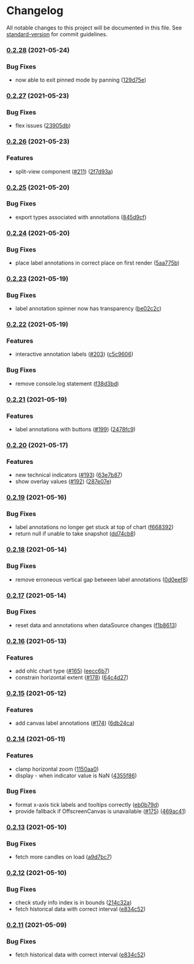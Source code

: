 # Changelog

All notable changes to this project will be documented in this file. See [standard-version](https://github.com/conventional-changelog/standard-version) for commit guidelines.

### [0.2.28](https://github.com/vegaprotocol/pennant/compare/v0.2.27...v0.2.28) (2021-05-24)


### Bug Fixes

* now able to exit pinned mode by panning ([129d75e](https://github.com/vegaprotocol/pennant/commit/129d75e3226d566a2edf6953a7fa6a33ffc51ded))

### [0.2.27](https://github.com/vegaprotocol/pennant/compare/v0.2.26...v0.2.27) (2021-05-23)


### Bug Fixes

* flex issues ([23905db](https://github.com/vegaprotocol/pennant/commit/23905db3268cfa29f8758ce8de3c4731f950e296))

### [0.2.26](https://github.com/vegaprotocol/pennant/compare/v0.2.25...v0.2.26) (2021-05-23)


### Features

* split-view component ([#211](https://github.com/vegaprotocol/pennant/issues/211)) ([2f7d93a](https://github.com/vegaprotocol/pennant/commit/2f7d93a74db44926e80d9d9e10f855159330a361))

### [0.2.25](https://github.com/vegaprotocol/pennant/compare/v0.2.24...v0.2.25) (2021-05-20)


### Bug Fixes

* export types associated with annotations ([845d9cf](https://github.com/vegaprotocol/pennant/commit/845d9cf770ea0b5f3fd38cc3f9790192d7f06fe2))

### [0.2.24](https://github.com/vegaprotocol/pennant/compare/v0.2.23...v0.2.24) (2021-05-20)


### Bug Fixes

* place label annotations in correct place on first render ([5aa775b](https://github.com/vegaprotocol/pennant/commit/5aa775b423e22c0df71916e5a9c6348649bb9369))

### [0.2.23](https://github.com/vegaprotocol/pennant/compare/v0.2.22...v0.2.23) (2021-05-19)


### Bug Fixes

* label annotation spinner now has transparency ([be02c2c](https://github.com/vegaprotocol/pennant/commit/be02c2cca9e01275761e46c18eeebc565148e68e))

### [0.2.22](https://github.com/vegaprotocol/pennant/compare/v0.2.21...v0.2.22) (2021-05-19)


### Features

* interactive annotation labels ([#203](https://github.com/vegaprotocol/pennant/issues/203)) ([c5c9606](https://github.com/vegaprotocol/pennant/commit/c5c960635e8cfb706b349e5e3532330f387312dc))


### Bug Fixes

* remove console.log statement ([f38d3bd](https://github.com/vegaprotocol/pennant/commit/f38d3bd69aeb1e59f6270dde1a3586165da6c0b8))

### [0.2.21](https://github.com/vegaprotocol/pennant/compare/v0.2.20...v0.2.21) (2021-05-19)


### Features

* label annotations with buttons ([#199](https://github.com/vegaprotocol/pennant/issues/199)) ([2478fc9](https://github.com/vegaprotocol/pennant/commit/2478fc98a663074296ea19b72b56e84c23d7393b))

### [0.2.20](https://github.com/vegaprotocol/pennant/compare/v0.2.19...v0.2.20) (2021-05-17)


### Features

* new technical indicators ([#193](https://github.com/vegaprotocol/pennant/issues/193)) ([63e7b87](https://github.com/vegaprotocol/pennant/commit/63e7b875d9962533affdeb249ef271a738d52853))
* show overlay values ([#192](https://github.com/vegaprotocol/pennant/issues/192)) ([287e07e](https://github.com/vegaprotocol/pennant/commit/287e07e7ce2c5f2dc1339c49c0344a43432ccda4))

### [0.2.19](https://github.com/vegaprotocol/pennant/compare/v0.2.18...v0.2.19) (2021-05-16)


### Bug Fixes

* label annotations no longer get stuck at top of chart ([f668392](https://github.com/vegaprotocol/pennant/commit/f668392478d01e0080700464adaa2fa54daade69))
* return null if unable to take snapshot ([dd74cb8](https://github.com/vegaprotocol/pennant/commit/dd74cb8e5f23304378edc6fa1294cbb801583a4d))

### [0.2.18](https://github.com/vegaprotocol/pennant/compare/v0.2.17...v0.2.18) (2021-05-14)


### Bug Fixes

* remove erroneous vertical gap between label annotations ([0d0eef8](https://github.com/vegaprotocol/pennant/commit/0d0eef82037a6f9a18d59ce27d76eb76a7690118))

### [0.2.17](https://github.com/vegaprotocol/pennant/compare/v0.2.16...v0.2.17) (2021-05-14)


### Bug Fixes

* reset data and annotations when dataSource changes ([f1b8613](https://github.com/vegaprotocol/pennant/commit/f1b861315a2d2cce0722eec017681dd9ce65b20f))

### [0.2.16](https://github.com/vegaprotocol/pennant/compare/v0.2.13...v0.2.16) (2021-05-13)


### Features

* add ohlc chart type ([#165](https://github.com/vegaprotocol/pennant/issues/165)) ([eecc6b7](https://github.com/vegaprotocol/pennant/commit/eecc6b7e65195d4e9e455bd0989900cb5d084787))
* constrain horizontal extent ([#178](https://github.com/vegaprotocol/pennant/issues/178)) ([64c4d27](https://github.com/vegaprotocol/pennant/commit/64c4d27f337af3b4ec02f19fa7df111c2c5a8a41))

### [0.2.15](https://github.com/vegaprotocol/pennant/compare/v0.2.13...v0.2.15) (2021-05-12)


### Features

* add canvas label annotations ([#174](https://github.com/vegaprotocol/pennant/issues/174)) ([6db24ca](https://github.com/vegaprotocol/pennant/commit/6db24cac6a29126201a9f8be76a7fa16ae8b9d67))

### [0.2.14](https://github.com/vegaprotocol/pennant/compare/v0.2.13...v0.2.14) (2021-05-11)


### Features

* clamp horizontal zoom ([1150aa0](https://github.com/vegaprotocol/pennant/commit/1150aa0ab603edff4139c85d497ccc724f3862fa))
* display - when indicator value is NaN ([4355f86](https://github.com/vegaprotocol/pennant/commit/4355f86cb92386179650bcd8bded3980d1d42081))


### Bug Fixes

* format x-axis tick labels and tooltips correctly ([eb0b79d](https://github.com/vegaprotocol/pennant/commit/eb0b79df1aea0107edb66913fbae97ebe3b9e7cd))
* provide fallback if OffscreenCanvas is unavailable ([#175](https://github.com/vegaprotocol/pennant/issues/175)) ([469ac41](https://github.com/vegaprotocol/pennant/commit/469ac415a8efec8de5ed378f2e2a3b7c4bcfe99f))

### [0.2.13](https://github.com/vegaprotocol/pennant/compare/v0.2.12...v0.2.13) (2021-05-10)


### Bug Fixes

* fetch more candles on load ([a9d7bc7](https://github.com/vegaprotocol/pennant/commit/a9d7bc704b5bda0020a606b6a9e6ba39b8820a0b))

### [0.2.12](https://github.com/vegaprotocol/pennant/compare/v0.2.10...v0.2.12) (2021-05-10)


### Bug Fixes

* check study info index is in bounds ([214c32a](https://github.com/vegaprotocol/pennant/commit/214c32a10ed230aaf06ee207c2364e0cd3c6ac5c))
* fetch historical data with correct interval ([e834c52](https://github.com/vegaprotocol/pennant/commit/e834c525ee3def4e0ab7f83a7c0bb3f021f03fa7))

### [0.2.11](https://github.com/vegaprotocol/pennant/compare/v0.2.10...v0.2.11) (2021-05-09)


### Bug Fixes

* fetch historical data with correct interval ([e834c52](https://github.com/vegaprotocol/pennant/commit/e834c525ee3def4e0ab7f83a7c0bb3f021f03fa7))
